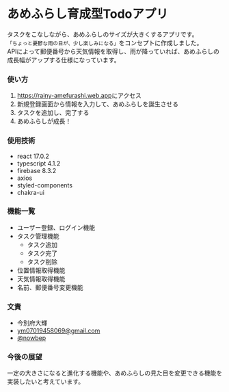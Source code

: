 # あめふらし育成型Todoアプリ

タスクをこなしながら、あめふらしのサイズが大きくするアプリです。  
`「ちょっと憂鬱な雨の日が、少し楽しみになる」`をコンセプトに作成しました。  
APIによって郵便番号から天気情報を取得し、雨が降っていれば、あめふらしの成長幅がアップする仕様になっています。

### 使い方

1. <https://rainy-amefurashi.web.app>にアクセス
2. 新規登録画面から情報を入力して、あめふらしを誕生させる
3. タスクを追加し、完了する
4. あめふらしが成長！

### 使用技術
* react 17.0.2
* typescript 4.1.2
* firebase 8.3.2
* axios
* styled-components
* chakra-ui

### 機能一覧
* ユーザー登録、ログイン機能
* タスク管理機能
  * タスク追加
  * タスク完了
  * タスク削除
* 位置情報取得機能
* 天気情報取得機能
* 名前、郵便番号変更機能

### 文責
* 今別府大輝
* <ym07019458069@gmail.com>
* [@nowbep](https://twitter.com/nowbep)

### 今後の展望
一定の大きさになると進化する機能や、あめふらしの見た目を変更できる機能を実装したいと考えています。